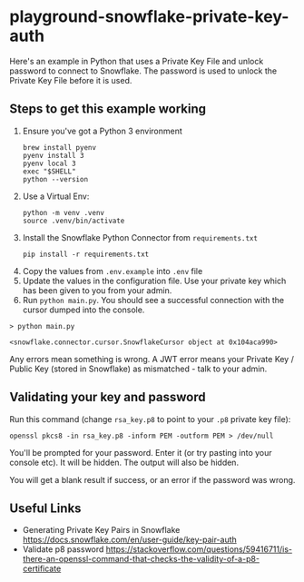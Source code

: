 # playground-snowflake-private-key-auth

Here's an example in Python that uses a Private Key File and unlock password to connect to Snowflake. The password is used to unlock the Private Key File before it is used.

## Steps to get this example working
1. Ensure you've got a Python 3 environment
   ```
   brew install pyenv
   pyenv install 3
   pyenv local 3
   exec "$SHELL"
   python --version
   ```
2. Use a Virtual Env:
   ```
   python -m venv .venv
   source .venv/bin/activate
   ```
3. Install the Snowflake Python Connector from `requirements.txt`
   ```
   pip install -r requirements.txt
   ```
4. Copy the values from `.env.example` into `.env` file
5. Update the values in the configuration file. Use your private key which has been given to you from your admin.
6. Run `python main.py`. You should see a successful connection with the cursor dumped into the console.

```
> python main.py

<snowflake.connector.cursor.SnowflakeCursor object at 0x104aca990>
```

Any errors mean something is wrong. A JWT error means your Private Key / Public Key (stored in Snowflake) as mismatched - talk to your admin.

## Validating your key and password

Run this command (change `rsa_key.p8` to point to your `.p8` private key file):

```
openssl pkcs8 -in rsa_key.p8 -inform PEM -outform PEM > /dev/null
```

You'll be prompted for your password. Enter it (or try pasting into your console etc). It will be hidden. The output will also be hidden. 

You will get a blank result if success, or an error if the password was wrong.

## Useful Links
- Generating Private Key Pairs in Snowflake https://docs.snowflake.com/en/user-guide/key-pair-auth
- Validate p8 password https://stackoverflow.com/questions/59416711/is-there-an-openssl-command-that-checks-the-validity-of-a-p8-certificate